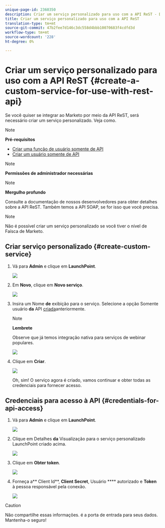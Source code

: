 ```yaml
---
unique-page-id: 2360350
description: Criar um serviço personalizado para uso com a API ReST - Documentos do Marketing Cloud - Documentação do produto
title: Criar um serviço personalizado para uso com a API ReST
translation-type: tm+mt
source-git-commit: 47b2fee7d146c3dc558d4bbb10070683f4cdfd3d
workflow-type: tm+mt
source-wordcount: '228'
ht-degree: 0%

---
```



# Criar um serviço personalizado para uso com a API ReST {#create-a-custom-service-for-use-with-rest-api}

Se você quiser se integrar ao Marketo por meio da API ReST, será necessário criar um serviço personalizado. Veja como.

>[!NOTE]
>
>**Pré-requisitos**
>
>* [Criar uma função de usuário somente de API](../../../product-docs/administration/users-and-roles/create-an-api-only-user-role.md)
>* [Criar um usuário somente de API](../../../product-docs/administration/users-and-roles/create-an-api-only-user.md)

>



>[!NOTE]
>
>**Permissões de administrador necessárias**

>[!NOTE]
>
>**Mergulho profundo**
>
>Consulte a documentação de nossos desenvolvedores para obter detalhes sobre a API [](http://developers.marketo.com/documentation/rest/)ReST. Também temos a API [](http://developers.marketo.com/documentation/soap/) SOAP, se for isso que você precisa.

>[!NOTE]
>
>Não é possível criar um serviço personalizado se você tiver o nível de Faísca de Marketo.

## Criar serviço personalizado {#create-custom-service}

1. Vá para **Admin** e clique em **LaunchPoint**.

   ![](assets/image2014-9-19-10-3a38-3a15.png)

1. Em **Novo**, clique em **Novo serviço**.

   ![](assets/image2014-9-19-10-3a38-3a22.png)

1. Insira um Nome **de** exibição para o serviço. Selecione a opção Somente usuário **da** API [criada](../../../product-docs/administration/users-and-roles/create-an-api-only-user.md)anteriormente.

   >[!NOTE]
   >
   >**Lembrete**
   >
   >Observe que já temos integração nativa para serviços de webinar populares.

   ![](assets/image2014-9-19-10-3a38-3a32.png)

1. Clique em **Criar**.

   ![](assets/image2014-9-19-10-3a39-3a28.png)

   Oh, sim! O serviço agora é criado, vamos continuar e obter todas as credenciais para fornecer acesso.

## Credenciais para acesso à API {#credentials-for-api-access}

1. Vá para **Admin** e clique em **LaunchPoint**.

   ![](assets/image2014-9-19-10-3a42-3a11.png)

1. Clique em Detalhes **da** Visualização para o serviço personalizado LaunchPoint criado acima.

   ![](assets/image2014-9-19-10-3a42-3a16.png)

1. Clique em **Obter token**.

   ![](assets/image2014-9-19-10-3a42-3a24.png)

1. Forneça a** Client Id**, **Client Secret**, Usuário **** autorizado e **Token** à pessoa responsável pela conexão.

   ![](assets/image2014-9-19-10-3a42-3a38.png)

>[!CAUTION]
>
>Não compartilhe essas informações. é a porta de entrada para seus dados. Mantenha-o seguro!

